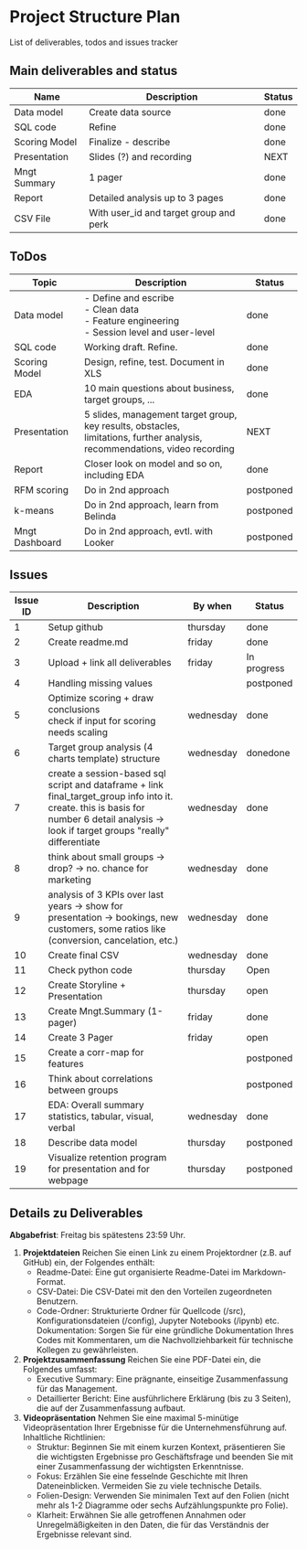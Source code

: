 # Project Structure Plan
List of deliverables, todos and issues tracker

## Main deliverables and status
| **Name**         | **Description**                                         | **Status**      |
|------------------|--------------------------------------------------------|-----------------|
| Data model       | Create data source                                    | done           |
| SQL code         | Refine | done     |
| Scoring Model    | Finalize - describe                                   | done     |
| Presentation     | Slides (?) and recording                               | NEXT            |
| Mngt Summary           | 1 pager                                          | done
| Report           | Detailed analysis up to 3 pages                        | done            |
| CSV File         | With user_id and target group and perk                 | done            |


## ToDos
| **Topic**        | **Description**                                         | **Status**      |
|------------------|--------------------------------------------------------|-----------------|
| Data model       | - Define and escribe<br>- Clean data<br>- Feature engineering<br>- Session level and user-level                                   | done            |
| SQL code         | Working draft. Refine.                                 | done     |
| Scoring Model    | Design, refine, test. Document in XLS                                 | done     |
| EDA              | 10 main questions about business, target groups, ...   | done            |
| Presentation     | 5 slides, management target group, key results, obstacles, <br>limitations, further analysis, recommendations, video recording | NEXT            |
| Report           | Closer look on model and so on, including EDA          | done            |
| RFM scoring      | Do in 2nd approach                                     | postponed       |
| k-means          | Do in 2nd approach, learn from Belinda                 | postponed       |
| Mngt Dashboard   | Do in 2nd approach, evtl. with Looker                  | postponed       |

## Issues
| **Issue ID** | **Description**                                         | **By when** | **Status**      |
|--------------|---------------------------------------------------------|----------|-----------------|
| 1            | Setup github                                            | thursday| done            |
| 2            | Create readme.md                                        |       friday   | done            |
| 3            | Upload + link all deliverables                          | friday | In progress            |
| 4            | Handling missing values                                 |  | postponed            |
| 5            | Optimize scoring + draw conclusions<br>check if input for scoring needs scaling | wednesday | done            |
| 6            | Target group analysis (4 charts template) structure     | wednesday | donedone            |
| 7            | create a session-based sql script and dataframe + link final_target_group info into it. create. this is basis for number 6 detail analysis -> look if target groups "really" differentiate | wednesday | done            |
| 8            | think about small groups -> drop? -> no. chance for marketing  | wednesday | done            |
| 9           | analysis of 3 KPIs over last years -> show for presentation -> bookings, new customers, some ratios like (conversion, cancelation, etc.)                                  | wednesday | done
| 10           | Create final CSV                                  | wednesday | done
| 11           | Check python code                                  | thursday | Open
| 12           | Create Storyline + Presentation                                  | thursday | open
| 13           | Create Mngt.Summary (1-pager)                                  | friday | done
| 14          | Create 3 Pager                                  | friday | open
| 15           | Create a corr-map for features                                  |  | postponed
| 16           | Think about correlations between groups                                  |  | postponed
| 17           | EDA: Overall summary statistics, tabular, visual, verbal                                  | wednesday | done
| 18           | Describe data model                                  | thursday | postponed
| 19           | Visualize retention program for presentation and for webpage                                  | thursday | postponed




## Details zu Deliverables

**Abgabefrist**: Freitag bis spätestens 23:59 Uhr.
1. **Projektdateien**
Reichen Sie einen Link zu einem Projektordner (z.B. auf GitHub) ein, der Folgendes enthält:
   * Readme-Datei: Eine gut organisierte Readme-Datei im Markdown-Format.
   * CSV-Datei: Die CSV-Datei mit den den Vorteilen zugeordneten Benutzern.
   * Code-Ordner: Strukturierte Ordner für Quellcode (/src), Konfigurationsdateien (/config), Jupyter Notebooks (/ipynb) etc.
Dokumentation: Sorgen Sie für eine gründliche Dokumentation Ihres Codes mit Kommentaren, um die Nachvollziehbarkeit für technische Kollegen zu gewährleisten.
1. **Projektzusammenfassung**
Reichen Sie eine PDF-Datei ein, die Folgendes umfasst:
   * Executive Summary: Eine prägnante, einseitige Zusammenfassung für das Management.
   * Detaillierter Bericht: Eine ausführlichere Erklärung (bis zu 3 Seiten), die auf der Zusammenfassung aufbaut.
1. **Videopräsentation**
Nehmen Sie eine maximal 5-minütige Videopräsentation Ihrer Ergebnisse für die Unternehmensführung auf.
Inhaltliche Richtlinien:
   * Struktur: Beginnen Sie mit einem kurzen Kontext, präsentieren Sie die wichtigsten Ergebnisse pro Geschäftsfrage und beenden Sie mit einer Zusammenfassung der wichtigsten Erkenntnisse.
   * Fokus: Erzählen Sie eine fesselnde Geschichte mit Ihren Dateneinblicken. Vermeiden Sie zu viele technische Details.
   * Folien-Design: Verwenden Sie minimalen Text auf den Folien (nicht mehr als 1-2 Diagramme oder sechs Aufzählungspunkte pro Folie).
   * Klarheit: Erwähnen Sie alle getroffenen Annahmen oder Unregelmäßigkeiten in den Daten, die für das Verständnis der Ergebnisse relevant sind.